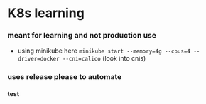 # K8s learning

### meant for learning and not production use

- using minikube here `minikube start --memory=4g --cpus=4 --driver=docker --cni=calico` (look into cnis)

### uses release please to automate

#### test
